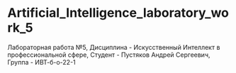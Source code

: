 # Artificial_Intelligence_laboratory_work_5
Лабораторная работа №5, Дисциплина - Искусственный Интеллект в профессиональной сфере, Студент - Пустяков Андрей Сергеевич, Группа - ИВТ-б-о-22-1
